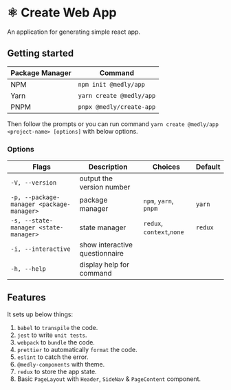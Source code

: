 # ⚛️ Create Web App

An application for generating simple react app.

## Getting started

| Package Manager | Command                  |
| --------------- | ------------------------ |
| NPM             | `npm init @medly/app`    |
| Yarn            | `yarn create @medly/app` |
| PNPM            | `pnpx @medly/create-app` |

Then follow the prompts or you can run command `yarn create @medly/app <project-name> [options]` with below options.

### Options

| Flags                                     | Description                    | Choices                   | Default |
| ----------------------------------------- | ------------------------------ | ------------------------- | ------- |
| `-V, --version`                           | output the version number      |                           |         |
| `-p, --package-manager <package-manager>` | package manager                | `npm`, `yarn`, `pnpm`     | `yarn`  |
| `-s, --state-manager <state-manager>`     | state manager                  | `redux`, `context`,`none` | `redux` |
| `-i, --interactive`                       | show interactive questionnaire |                           |         |
| `-h, --help`                              | display help for command       |                           |         |

## Features

It sets up below things:

1. `babel` to `transpile` the code.
2. `jest` to write `unit tests`.
3. `webpack` to `bundle` the code.
4. `prettier` to automatically `format` the code.
5. `eslint` to catch the error.
6. `@medly-components` with theme.
7. `redux` to store the app state.
8. Basic `PageLayout` with `Header`, `SideNav` & `PageContent` component.
